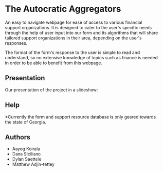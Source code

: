 # The Autocratic Aggregators

An easy to navigate webpage for ease of access to various financial support organizations. It is designed to cater to the user's specific needs through the help of user input into our form and its algorithms that will share tailored support organizations in their area, depending on the user's responses. 

The format of the form's response to the user is simple to read and understand, so no extensive knowledge of topics such as finance is needed in order to be able to benefit from this webpage.

## Presentation

Our presentation of the project in a slideshow: 



## Help

*Currently the form and support resource database is only geared towards the state of Georgia. 


## Authors

* Aayog Koirala
* Dana Siciliano
* Dylan Saettele
* Matthew Adjin-tettey


